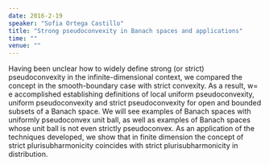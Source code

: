 ```yaml
---
date: 2016-2-19
speaker: "Sofia Ortega Castillo"
title: "Strong pseudoconvexity in Banach spaces and applications"
time: ""
venue: ""
---
```

Having been unclear how to widely define strong (or strict)
pseudoconvexity in the infinite-dimensional context, we compared the
concept in the smooth-boundary case with strict convexity. As a result, w=
e
accomplished establishing definitions of local uniform pseudoconvexity,
uniform pseudoconvexity and strict pseudoconvexity for open and bounded
subsets of a Banach space. We will see examples of Banach spaces with
uniformly pseudoconvex unit ball, as well as examples of Banach spaces
whose unit ball is not even strictly pseudoconvex. As an application of
the techniques developed, we show that in finite dimension the concept of
strict plurisubharmonicity coincides with strict plurisubharmonicity
in distribution.
